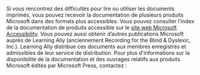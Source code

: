Si vous rencontrez des difficultés pour lire ou utiliser les documents imprimés, vous pouvez recevoir la documentation de plusieurs produits Microsoft dans des formats plus accessibles. Vous pouvez consulter l’index de la documentation de produits accessible sur le [site web Microsoft Accessibility](http://go.microsoft.com/fwlink/?LinkId=8431). Vous pouvez aussi obtenir d’autres publications Microsoft auprès de Learning Ally (anciennement Recording for the Blind &amp; Dyslexic, Inc.). Learning Ally distribue ces documents aux membres enregistrés et admissibles de leur service de distribution. Pour plus d'informations sur la disponibilité de la documentation et des ouvrages relatifs aux produits Microsoft édités par Microsoft Press, contactez :

<!--HONumber=Jul16_HO3-->



